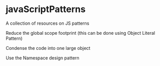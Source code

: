 # javaScriptPatterns
A collection of resources on JS patterns


Reduce the global scope footprint (this can be done using Object Literal Pattern)

Condense the code into one large object

Use the Namespace design pattern